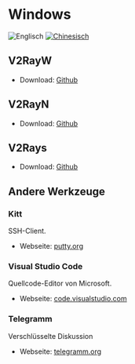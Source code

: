 # Windows

![Englisch](../resources/english.svg) [![Chinesisch](../resources/chinese.svg)](https://www.v2ray.com/ui_client/windows.html)

## V2RayW

* Download: [Github](https://github.com/Cenmrev/V2RayW)

## V2RayN

* Download: [Github](https://github.com/2dust/v2rayN)

## V2Rays

* Download: [Github](https://github.com/Shinlor/V2RayS)

## Andere Werkzeuge

### Kitt

SSH-Client.

* Webseite: [putty.org](http://www.putty.org/)

### Visual Studio Code

Quellcode-Editor von Microsoft.

* Webseite: [code.visualstudio.com](https://code.visualstudio.com/)

### Telegramm

Verschlüsselte Diskussion

* Webseite: [telegramm.org](https://telegram.org/)